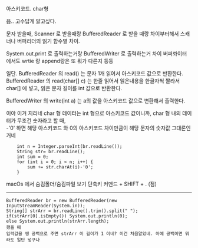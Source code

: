 아스키코드. char형

음.. 고수답게 알고싶다.

문자 받을때,
Scanner 로 받을때랑 BufferedReader 로 받을 때랑 차이부터해서
스캐너나 버퍼리더의 읽기 함수별 차이.

System.out.print 로 출력하는거랑
BufferedWriter 로 출력하는거 차이
버퍼롸이터 에서도 wrtie 랑 append랑은 또 뭐가 다른지 등등

일단.
BufferedReader 의 read() 는 문자 1개 읽어서 아스키코드 값으로 반환한다.
BufferedReader 의 read(char[] c) 는 한줄 읽어서 읽은내용을 한글자씩 짤라서 char[] 에 넣고, 읽은 문자 길이를 int 값으로 반환한다.

BufferedWriter 의 write(int a) 는 a의 값을 아스키코드 값으로 변환해서 출력한다.

이야 이거 지리네
char 형 데이터는 int 형으로 아스키코드 값이니까,
char 형 내의 데이터가 무조건 숫자라고 할 때,<br>
-'0' 하면 해당 아스키코드 와 0의 아스키코드 차이만큼이 해당 문자의 숫자값 그대론인거네

```
    int n = Integer.parseInt(br.readLine());
    String str= br.readLine();
    int sum = 0;
    for (int i = 0; i < n; i++) {
        sum += str.charAt(i)-'0';
    }
```


macOs 에서 숨김폴더/숨김파일 보기 단축키
커맨드 + SHIFT + . (점)


-------------------------------------
```
BufferedReader br = new BufferedReader(new InputStreamReader(System.in));
String[] strArr = br.readLine().trim().split(" ");
if(strArr[0].isEmpty()) System.out.println(0);
else System.out.println(strArr.length);
했을 때
입력값을 쌩 공백으로 주면 strArr 이 길이가 1 이네? 이건 처음알았네. 아예 공백이면 뭐라도 일단 넣구나
```